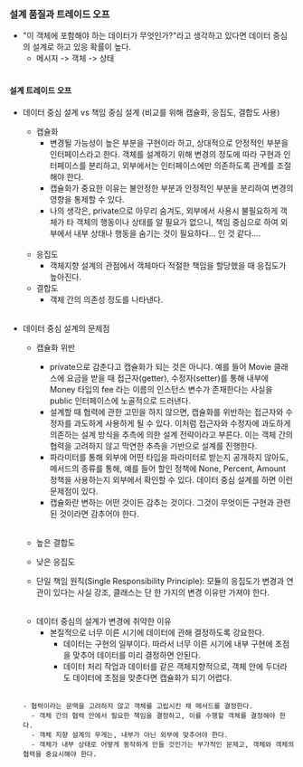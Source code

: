 ### 설계 품질과 트레이드 오프
- "이 객체에 포함해야 하는 데이터가 무엇인가?"라고 생각하고 있다면 데이터 중심의 설계로 하고 있응 확률이 높다.
    - 메시지 -> 객체 -> 상태
    <br/>
    
#### 설계 트레이드 오프
- 데이터 중심 설계 vs 책임 중심 설계 (비교를 위해 캡슐화, 응집도, 결합도 사용)
    - 캡슐화
      - 변경될 가능성이 높은 부분을 구현이라 하고, 상대적으로 안정적인 부분을 인터페이스라고 한다. 객체를 설계하기 위해 변경의 정도에 따라 구현과 인터페이스를 분리하고, 외부에서는 인터페이스에만 의존하도록 관계를 조절해야 한다. 
      - 캡슐화가 중요한 이유는 불안정한 부분과 안정적인 부분을 분리하여 변경의 영향을 통제할 수 있다.
      - 나의 생각은, private으로 아무리 숨겨도, 외부에서 사용시 불필요하게 객체가 타 객체의 행동이나 상태를 알 필요가 없으니, 책임 중심으로 하여 외부에서 내부 상태나 행동을 숨기는 것이 필요하다... 인 것 같다....
    <br/>
    
    - 응집도
      - 객체지향 설계의 관점에서 객체마다 적절한 책임을 할당했을 때 응집도가 높아진다.
    - 결합도
      - 객체 간의 의존성 정도를 나타낸다.
    <br/>

- 데이터 중심 설계의 문제점
    - 캡슐화 위반
      - private으로 감춘다고 캡슐화가 되는 것은 아니다. 예를 들어 Movie 클래스에 요금을 받을 때 접근자(getter), 수정자(setter)를 통해 내부에 Money 타입의 fee 라는 이름의 인스턴스 변수가 존재한다는 사실을 public 인터페이스에 노골적으로 드러낸다.
      - 설계할 때 협력에 관한 고민을 하지 않으면, 캡슐화를 위반하는 접근자와 수정자를 과도하게 사용하게 될 수 있다. 이처럼 접근자와 수정자에 과도하게 의존하는 설계 방식을 추측에 의한 설계 전략이라고 부른다. 이는 객체 간의 협력을 고려하지 않고 막연한 추측을 기반으로 설계를 진행한다.
      - 파라미터를 통해 외부에 어떤 타입을 파라미터로 받는지 공개하지 않아도, 메서드의 종류를 통해, 예를 들어 할인 정책에 None, Percent, Amount 정책을 사용하는지 외부에서 확인할 수 있다. 데이터 중심 설계를 하면 이런 문제점이 있다.
      - 캡슐화란 변하는 어떤 것이든 감추는 것이다. 그것이 무엇이든 구현과 관련된 것이라면 감추어야 한다.
      <br/>
      
    - 높은 결합도
    - 낮은 응집도
    - 단일 책임 원칙(Single Responsibility Principle): 모듈의 응집도가 변경과 연관이 있다는 사실 강조, 클래스는 단 한 가지의 변경 이유만 가져야 한다. 
    <br/>
    
    - 데이터 중심의 설계가 변경에 취약한 이유
      - 본질적으로 너무 이른 시기에 데이터에 관해 결정하도록 강요한다.
        - 데이터는 구현의 일부이다. 따라서 너무 이른 시기에 내부 구현에 초점을 맞추어 데이터를 미리 결정하면 안된다.
        - 데이터 처리 작업과 데이터를 같은 객체지향적으로, 객체 안에 두더라도 데이터에 초점을 맞춘다면 캡슐화가 되기 어렵다.
    <br/>
    
      - 협력이라는 문맥을 고려하지 않고 객체를 고립시킨 채 메서드를 결정한다.
        - 객체 간의 협력 안에서 필요한 책임을 결정하고, 이를 수행할 객체를 결정해야 한다.
        - 객체 지향 설계의 무게는, 내부가 아닌 외부에 맞추어야 한다.
        - 객체가 내부 상태로 어떻게 동작하게 만들 것인가는 부가적인 문제고, 객체와 객체의 협력을 중요시해야 한다.
       
    
      
    